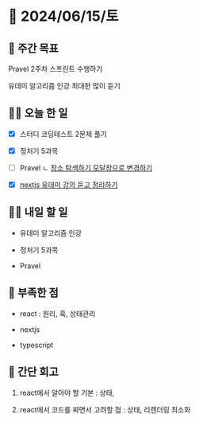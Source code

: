 # 📅 2024/06/15/토

## 🚀 주간 목표

Pravel 2주차 스프린트 수행하기

유데미 알고리즘 인강 최대한 많이 듣기

## 💪🏻 오늘 한 일

- [x] 스터디 코딩테스트 2문제 풀기

- [x] 정처기 5과목

- [ ] Pravel
      ㄴ [장소 탐색하기 모달창으로 변경하기]()

- [x] [nextjs 유데미 강의 듣고 정리하기](https://cottony-slope-8c1.notion.site/Day01-5b7f8e638c5340a79497c17bd453338d?pvs=4)

## 🫵🏻 내일 할 일

- 유데미 알고리즘 인강

- 정처기 5과목

- Pravel

## 🔎 부족한 점

- react : 원리, 훅, 상태관리

- nextjs

- typescript

## 👀 간단 회고

1. react에서 알아야 할 기본 : 상태,

2. react에서 코드를 짜면서 고려할 점 : 상태, 리렌더링 최소화
